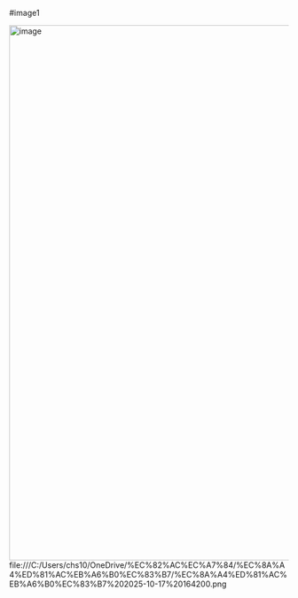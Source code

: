 #image1

<img width="2115" height="965" alt="image" src="https://github.com/user-attachments/assets/43f67ea9-075a-4603-b4a5-b69c4ffe7de4" />
file:///C:/Users/chs10/OneDrive/%EC%82%AC%EC%A7%84/%EC%8A%A4%ED%81%AC%EB%A6%B0%EC%83%B7/%EC%8A%A4%ED%81%AC%EB%A6%B0%EC%83%B7%202025-10-17%20164200.png 
